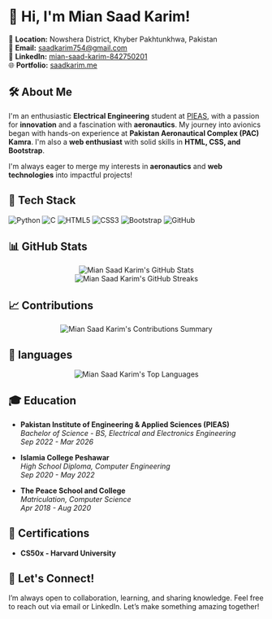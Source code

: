 # 👋 Hi, I'm Mian Saad Karim!

📍 **Location:** Nowshera District, Khyber Pakhtunkhwa, Pakistan  
📧 **Email:** saadkarim754@gmail.com  
🔗 **LinkedIn:** [mian-saad-karim-842750201](https://www.linkedin.com/in/mian-saad-karim-842750201/)  
🌐 **Portfolio:** [saadkarim.me](https://saadkarim.me)

## 🛠️ About Me

I'm an enthusiastic **Electrical Engineering** student at [PIEAS](https://www.pieas.edu.pk), with a passion for **innovation** and a fascination with **aeronautics**. My journey into avionics began with hands-on experience at **Pakistan Aeronautical Complex (PAC) Kamra**. I'm also a **web enthusiast** with solid skills in **HTML, CSS, and Bootstrap**.

I'm always eager to merge my interests in **aeronautics** and **web technologies** into impactful projects!

## 🚀 Tech Stack

![Python](https://img.shields.io/badge/-Python-333?style=flat&logo=python) 
![C](https://img.shields.io/badge/-C-333?style=flat&logo=c)
![HTML5](https://img.shields.io/badge/-HTML5-333?style=flat&logo=html5) 
![CSS3](https://img.shields.io/badge/-CSS3-333?style=flat&logo=css3) 
![Bootstrap](https://img.shields.io/badge/-Bootstrap-333?style=flat&logo=bootstrap) 
![GitHub](https://img.shields.io/badge/-GitHub-333?style=flat&logo=github)

## 📊 GitHub Stats

<div align="center">
  <img src="https://github-readme-stats.vercel.app/api?username=saadkarim754&show_icons=true&theme=radical" alt="Mian Saad Karim's GitHub Stats" />
</div>

<div align="center">
  <img src="https://github-readme-streak-stats.herokuapp.com?user=saadkarim754&theme=radical&hide_border=true&date_format=j%20M%5B%20Y%5D" alt="Mian Saad Karim's GitHub Streaks" />
</div>


## 📈 Contributions

<div align="center">
  <img src="http://github-profile-summary-cards.vercel.app/api/cards/profile-details?username=saadkarim754&theme=default" alt="Mian Saad Karim's Contributions Summary" />
</div>


## 🔄 languages

<div align="center">
  <img src="https://github-readme-stats.vercel.app/api/top-langs/?username=saadkarim754&layout=compact&theme=radical" alt="Mian Saad Karim's Top Languages" />
</div>


## 🎓 Education

- **Pakistan Institute of Engineering & Applied Sciences (PIEAS)**  
  *Bachelor of Science - BS, Electrical and Electronics Engineering*  
  *Sep 2022 - Mar 2026*

- **Islamia College Peshawar**  
  *High School Diploma, Computer Engineering*  
  *Sep 2020 - May 2022*

- **The Peace School and College**  
  *Matriculation, Computer Science*  
  *Apr 2018 - Aug 2020*

## 📜 Certifications

- **CS50x - Harvard University**

## 🌟 Let's Connect!

I’m always open to collaboration, learning, and sharing knowledge. Feel free to reach out via email or LinkedIn. Let’s make something amazing together!
